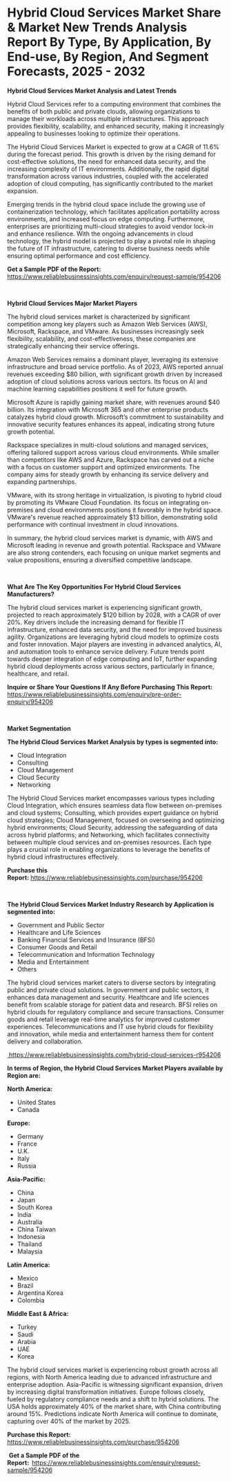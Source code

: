 <p><h1>Hybrid Cloud Services Market Share & Market New Trends Analysis Report By Type, By Application, By End-use, By Region, And Segment Forecasts, 2025 - 2032</h1></p><p><strong>Hybrid Cloud Services Market Analysis and Latest Trends</strong></p>
<p><p>Hybrid Cloud Services refer to a computing environment that combines the benefits of both public and private clouds, allowing organizations to manage their workloads across multiple infrastructures. This approach provides flexibility, scalability, and enhanced security, making it increasingly appealing to businesses looking to optimize their operations.</p><p>The Hybrid Cloud Services Market is expected to grow at a CAGR of 11.6% during the forecast period. This growth is driven by the rising demand for cost-effective solutions, the need for enhanced data security, and the increasing complexity of IT environments. Additionally, the rapid digital transformation across various industries, coupled with the accelerated adoption of cloud computing, has significantly contributed to the market expansion.</p><p>Emerging trends in the hybrid cloud space include the growing use of containerization technology, which facilitates application portability across environments, and increased focus on edge computing. Furthermore, enterprises are prioritizing multi-cloud strategies to avoid vendor lock-in and enhance resilience. With the ongoing advancements in cloud technology, the hybrid model is projected to play a pivotal role in shaping the future of IT infrastructure, catering to diverse business needs while ensuring optimal performance and cost efficiency.</p></p>
<p><strong>Get a Sample PDF of the Report:&nbsp;</strong> <a href="https://www.reliablebusinessinsights.com/enquiry/request-sample/954206?utm_campaign=2306&utm_medium=2&utm_source=Github&utm_content=ia&utm_term=18042025&utm_id=hybrid-cloud-services">https://www.reliablebusinessinsights.com/enquiry/request-sample/954206</a></p>
<p>&nbsp;</p>
<p><strong>Hybrid Cloud Services Major Market Players</strong></p>
<p><p>The hybrid cloud services market is characterized by significant competition among key players such as Amazon Web Services (AWS), Microsoft, Rackspace, and VMware. As businesses increasingly seek flexibility, scalability, and cost-effectiveness, these companies are strategically enhancing their service offerings.</p><p>Amazon Web Services remains a dominant player, leveraging its extensive infrastructure and broad service portfolio. As of 2023, AWS reported annual revenues exceeding $80 billion, with significant growth driven by increased adoption of cloud solutions across various sectors. Its focus on AI and machine learning capabilities positions it well for future growth.</p><p>Microsoft Azure is rapidly gaining market share, with revenues around $40 billion. Its integration with Microsoft 365 and other enterprise products catalyzes hybrid cloud growth. Microsoft’s commitment to sustainability and innovative security features enhances its appeal, indicating strong future growth potential.</p><p>Rackspace specializes in multi-cloud solutions and managed services, offering tailored support across various cloud environments. While smaller than competitors like AWS and Azure, Rackspace has carved out a niche with a focus on customer support and optimized environments. The company aims for steady growth by enhancing its service delivery and expanding partnerships.</p><p>VMware, with its strong heritage in virtualization, is pivoting to hybrid cloud by promoting its VMware Cloud Foundation. Its focus on integrating on-premises and cloud environments positions it favorably in the hybrid space. VMware's revenue reached approximately $13 billion, demonstrating solid performance with continual investment in cloud innovations.</p><p>In summary, the hybrid cloud services market is dynamic, with AWS and Microsoft leading in revenue and growth potential. Rackspace and VMware are also strong contenders, each focusing on unique market segments and value propositions, ensuring a diversified competitive landscape.</p></p>
<p>&nbsp;</p>
<p><strong>What Are The Key Opportunities For Hybrid Cloud Services Manufacturers?</strong></p>
<p><p>The hybrid cloud services market is experiencing significant growth, projected to reach approximately $120 billion by 2028, with a CAGR of over 20%. Key drivers include the increasing demand for flexible IT infrastructure, enhanced data security, and the need for improved business agility. Organizations are leveraging hybrid cloud models to optimize costs and foster innovation. Major players are investing in advanced analytics, AI, and automation tools to enhance service delivery. Future trends point towards deeper integration of edge computing and IoT, further expanding hybrid cloud deployments across various sectors, particularly in finance, healthcare, and retail.</p></p>
<p><strong>Inquire or Share Your Questions If Any Before Purchasing This Report:</strong> <a href="https://www.reliablebusinessinsights.com/enquiry/pre-order-enquiry/954206?utm_campaign=2306&utm_medium=2&utm_source=Github&utm_content=ia&utm_term=18042025&utm_id=hybrid-cloud-services">https://www.reliablebusinessinsights.com/enquiry/pre-order-enquiry/954206</a></p>
<p>&nbsp;</p>
<p><strong>Market Segmentation</strong></p>
<p><strong>The Hybrid Cloud Services Market Analysis by types is segmented into:</strong></p>
<p><ul><li>Cloud Integration</li><li>Consulting</li><li>Cloud Management</li><li>Cloud Security</li><li>Networking</li></ul></p>
<p><p>The Hybrid Cloud Services market encompasses various types including Cloud Integration, which ensures seamless data flow between on-premises and cloud systems; Consulting, which provides expert guidance on hybrid cloud strategies; Cloud Management, focused on overseeing and optimizing hybrid environments; Cloud Security, addressing the safeguarding of data across hybrid platforms; and Networking, which facilitates connectivity between multiple cloud services and on-premises resources. Each type plays a crucial role in enabling organizations to leverage the benefits of hybrid cloud infrastructures effectively.</p></p>
<p><strong>Purchase this Report:&nbsp;</strong><a href="https://www.reliablebusinessinsights.com/purchase/954206?utm_campaign=2306&utm_medium=2&utm_source=Github&utm_content=ia&utm_term=18042025&utm_id=hybrid-cloud-services">https://www.reliablebusinessinsights.com/purchase/954206</a></p>
<p>&nbsp;</p>
<p><strong>The Hybrid Cloud Services Market Industry Research by Application is segmented into:</strong></p>
<p><ul><li>Government and Public Sector</li><li>Healthcare and Life Sciences</li><li>Banking Financial Services and Insurance (BFSI)</li><li>Consumer Goods and Retail</li><li>Telecommunication and Information Technology</li><li>Media and Entertainment</li><li>Others</li></ul></p>
<p><p>The hybrid cloud services market caters to diverse sectors by integrating public and private cloud solutions. In government and public sectors, it enhances data management and security. Healthcare and life sciences benefit from scalable storage for patient data and research. BFSI relies on hybrid clouds for regulatory compliance and secure transactions. Consumer goods and retail leverage real-time analytics for improved customer experiences. Telecommunications and IT use hybrid clouds for flexibility and innovation, while media and entertainment harness them for content delivery and collaboration.</p></p>
<p><a href="https://www.reliablebusinessinsights.com/hybrid-cloud-services-r954206?utm_campaign=2306&utm_medium=2&utm_source=Github&utm_content=ia&utm_term=18042025&utm_id=hybrid-cloud-services">&nbsp;https://www.reliablebusinessinsights.com/hybrid-cloud-services-r954206</a></p>
<p><strong>In terms of Region, the Hybrid Cloud Services Market Players available by Region are:</strong></p>
<p>
    <p> <strong> North America: </strong>
        <ul>
            <li>United States</li>
            <li>Canada</li>
        </ul>
        </p> 
    <p> <strong> Europe: </strong>
        <ul>
            <li>Germany</li>
            <li>France</li>
            <li>U.K.</li>
            <li>Italy</li>
            <li>Russia</li>
        </ul>
        </p> 
    <p> <strong> Asia-Pacific: </strong>
        <ul>
            <li>China</li>
            <li>Japan</li>
            <li>South Korea</li>
            <li>India</li>
            <li>Australia</li>
            <li>China Taiwan</li>
            <li>Indonesia</li>
            <li>Thailand</li>
            <li>Malaysia</li>
        </ul>
        </p> 
    <p> <strong> Latin America: </strong>
        <ul>
            <li>Mexico</li>
            <li>Brazil</li>
            <li>Argentina Korea</li>
            <li>Colombia</li>
        </ul>
        </p> 
    <p> <strong> Middle East & Africa: </strong>
        <ul>
            <li>Turkey</li>
            <li>Saudi</li>
            <li>Arabia</li>
            <li>UAE</li>
            <li>Korea</li>
        </ul>
    </p>
    </p>
<p><p>The hybrid cloud services market is experiencing robust growth across all regions, with North America leading due to advanced infrastructure and enterprise adoption. Asia-Pacific is witnessing significant expansion, driven by increasing digital transformation initiatives. Europe follows closely, fueled by regulatory compliance needs and a shift to hybrid solutions. The USA holds approximately 40% of the market share, with China contributing around 15%. Predictions indicate North America will continue to dominate, capturing over 40% of the market by 2025.</p></p>
<p><strong>Purchase this Report: </strong><a href="https://www.reliablebusinessinsights.com/purchase/954206?utm_campaign=2306&utm_medium=2&utm_source=Github&utm_content=ia&utm_term=18042025&utm_id=hybrid-cloud-services">https://www.reliablebusinessinsights.com/purchase/954206</a></p>
<p>&nbsp;<strong>Get a Sample PDF of the Report:&nbsp;&nbsp;</strong><a href="https://www.reliablebusinessinsights.com/enquiry/request-sample/954206?utm_campaign=2306&utm_medium=2&utm_source=Github&utm_content=ia&utm_term=18042025&utm_id=hybrid-cloud-services">https://www.reliablebusinessinsights.com/enquiry/request-sample/954206</a></p>
<p><strong></strong></p>
<p><p></p><p></p><p></p></p>